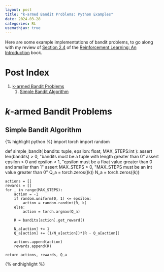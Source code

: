 ```yaml
---
layout: post
title: "k-armed Bandit Problems: Python Examples"
date: 2024-03-28
categories: RL
usemathjax: true
---
```

Here are some example implementations of bandit problems, to go along with my review of <a href="https://acfpeacekeeper.github.io/github-pages/rl/ml/dl/2024/03/28/Notes-on-RL-an-Introduction.html#ch-135-actor-critic-methods" onerror="this.href='http://localhost:4000/rl/ml/dl/2024/03/28/Notes-on-RL-an-Introduction.html#ch-135-actor-critic-methods'">Section 2.4</a> of the <a href="http://acfpeacekeeper.github.io/github-pages/docs/literature/books/RLbook2020.pdf" onerror="this.href='http://localhost:4000/docs/literature/books/RLbook2020.pdf'">Reinforcement Learning: An Introduction</a> book.

# Post Index
1. [k-armed Bandit Problems](#armed-bandit-problems)
    1. [Simple Bandit Algorithm](#simple-bandit-algorithm)

# $k$-armed Bandit Problems
## Simple Bandit Algorithm
{% highlight python %}
import torch
import random

def simple_bandit(
    bandits: tuple,
    epsilon: float,
    MAX_STEPS:int
):
    assert len(bandits) > 0, "bandits must be a tuple with length greater than 0"
    assert epsilon > 0 and epsilon < 1, "epsilon must be a float value greater than 0 and smaller than 1"
    assert MAX_STEPS > 0, "MAX_STEPS must be an int value greater than 0"
    Q_a = torch.zeros((k))
    N_a = torch.zeros((k))

    actions = []
    rewards = []
    for _ in range(MAX_STEPS):
        action = -1
        if random.uniform(0, 1) <= epsilon:
            action = random.randint(0, k)
        else:
            action = torch.argmax(Q_a)

        R = bandits[action].get_reward()

        N_a[action] += 1
        Q_a[action] += (1/N_a[action])*(R - Q_a[action]) 

        actions.append(action)
        rewards.append(R)

    return actions, rewards, Q_a
        
        

        

{% endhighlight %}